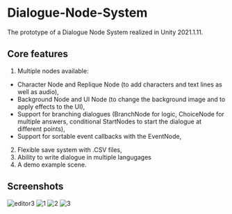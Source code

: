 # Dialogue-Node-System
The prototype of a Dialogue Node System realized in Unity 2021.1.11.

## Core features

1. Multiple nodes available:
  - Character Node and Replique Node (to add characters and text lines as well as audio),
  - Background Node and UI Node (to change the background image and to apply effects to the UI),
  - Support for branching dialogues (BranchNode for logic, ChoiceNode for multiple answers, conditional StartNodes to start the dialogue at different points),
  - Support for sortable event callbacks with the EventNode,
2. Flexible save system with .CSV files,
3. Ability to write dialogue in multiple langugages
4. A demo example scene.


## Screenshots

![editor3](https://user-images.githubusercontent.com/23258134/137706033-78c7c607-f85a-4d81-a04a-f38772d946f7.png)
![1](https://user-images.githubusercontent.com/23258134/137706042-a1be5ad6-1ddd-41d1-b99b-a0c6eab11def.png)
![2](https://user-images.githubusercontent.com/23258134/137706050-5f70ee65-9377-4489-a186-c4cbdaf13f31.png)
![3](https://user-images.githubusercontent.com/23258134/137706058-3bb736c3-7ee4-4585-bb43-c95191f2cb99.png)
